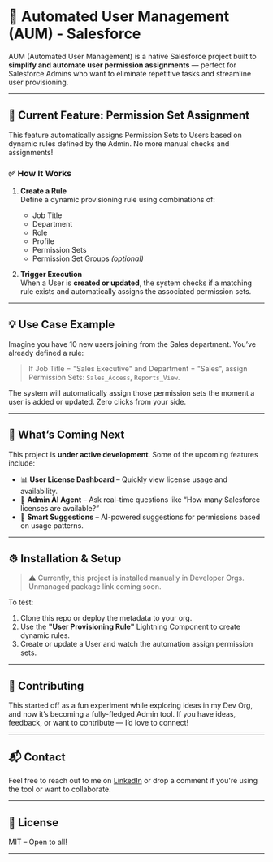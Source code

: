 # 🔐 Automated User Management (AUM) - Salesforce

AUM (Automated User Management) is a native Salesforce project built to **simplify and automate user permission assignments** — perfect for Salesforce Admins who want to eliminate repetitive tasks and streamline user provisioning.

---

## 🚀 Current Feature: Permission Set Assignment

This feature automatically assigns Permission Sets to Users based on dynamic rules defined by the Admin. No more manual checks and assignments!

### ✅ How It Works

1. **Create a Rule**  
   Define a dynamic provisioning rule using combinations of:
   - Job Title  
   - Department  
   - Role  
   - Profile  
   - Permission Sets  
   - Permission Set Groups *(optional)*

2. **Trigger Execution**  
   When a User is **created or updated**, the system checks if a matching rule exists and automatically assigns the associated permission sets.

---

## 💡 Use Case Example

Imagine you have 10 new users joining from the Sales department. You’ve already defined a rule:
> If Job Title = "Sales Executive" and Department = "Sales", assign Permission Sets: `Sales_Access`, `Reports_View`.

The system will automatically assign those permission sets the moment a user is added or updated. Zero clicks from your side.

---

## 🔄 What’s Coming Next

This project is **under active development**. Some of the upcoming features include:

- 📊 **User License Dashboard** – Quickly view license usage and availability.
- 🤖 **Admin AI Agent** – Ask real-time questions like “How many Salesforce licenses are available?”
- 🧠 **Smart Suggestions** – AI-powered suggestions for permissions based on usage patterns.

---

## ⚙️ Installation & Setup

> ⚠️ Currently, this project is installed manually in Developer Orgs. Unmanaged package link coming soon.

To test:
1. Clone this repo or deploy the metadata to your org.
2. Use the **"User Provisioning Rule"** Lightning Component to create dynamic rules.
3. Create or update a User and watch the automation assign permission sets.

---

## 🤝 Contributing

This started off as a fun experiment while exploring ideas in my Dev Org, and now it’s becoming a fully-fledged Admin tool. If you have ideas, feedback, or want to contribute — I’d love to connect!

---

## 📬 Contact

Feel free to reach out to me on [LinkedIn](https://www.linkedin.com/in/vedeshnadar/) or drop a comment if you're using the tool or want to collaborate.

---

## 📄 License

MIT – Open to all!

---
